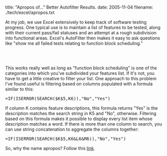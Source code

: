title: "Apropos of..." Better Autofilter Results.
date: 2005-11-04
filename: ./tech/excel/apropos.txt


At my job, we use Excel extensively to keep track of software
testing progress. One typical use is to maintain a list of features
to be tested, along with their current pass/fail statuses and
an attempt at a rough subdivision into functional areas. Excel's
AutoFilter then makes it easy to ask questions like "show me all
failed tests relating to function block scheduling."

<Br><br>

This works really well as long as "function block scheduling"
is one of the categories into which you've subdivided your
features list. If it's not, you have to get a little creative
to filter your list. One approach to this problem I've found
useful is filtering based on columns populated with a formula
similar to this:

<pre>=IF(ISERROR(SEARCH($K$5,K6)),"No","Yes")</pre>

If column K contains feature descriptions, this formula returns
"Yes" is the description matches the search string in K5 and "No",
otherwise. Filtering based on this formula makes it possible to
display every list item whose description matches a word. If there
is more than one column to search, you can use string concatenation
to aggregate the columns together:

<pre>=IF(ISERROR(SEARCH($K$5,K6&L6&M6)),"No","Yes")</pre>

So, why the name apropos? Follow this <a 
href="http://www.lisp.org/HyperSpec/Body/fun_aproposcm_apropos-list.html">link</a>.
